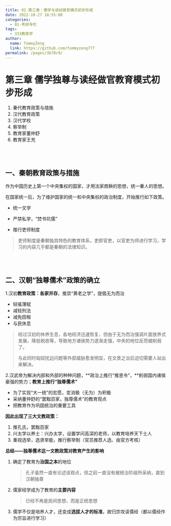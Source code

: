 ```yaml
---
title: 02.第三章：儒学与读经做官模式初步形成
date: 2022-10-27 18:55:08
categories: 
  - 01-考研专栏
tags: 
  - 333教育学
author: 
  name: TommyZeng
  link: https://github.com/tommyzeng777
permalink: /pages/3b78c9/
---
```


# 第三章 儒学独尊与读经做官教育模式初步形成

1. 秦代教育政策与措施
2. 汉代教育政策
3. 汉代学校
4. 察举制
5. 教育家董仲舒
6. 教育家王充
<!-- more -->


 <br>

 <br>

## 一、秦朝教育政策与措施

作为中国历史上第一个中央集权的国家，才用法家商鞅的思想，统一秦人的思想。

在国家统一后，为了维护国家的统一和中央集权的政治制度，开始推行如下政策。

- 统一文学
- 严禁私学，“焚书坑儒”

- 推行吏师制度

> 吏师制度是秦朝独具特色的教育体系，吏即官吏，以官吏为师进行学习，学习的内容几乎都是秦朝的法律知识。



 <br> <br>

## 二、汉朝“独尊儒术”政策的确立

1.汉初**教育政策：各家并存**，推崇“黄老之学”，提倡无为而治

- 轻徭薄赋
- 减轻刑法
- 减免田租
- 与民休息

> 经过汉初的休养生息，各地经济迅速恢复，但由于无为而治强调片面放养式发展，降低税收等，导致地方诸侯势力逐渐走强，中央的地位反而被削弱了。
>
> 与此同时匈奴扰边问题等外部威胁愈发明显，在文景之治后迫切需要人站出来解决。



2.汉武帝为解决内部和外部的种种问题，**政治上推行“推恩令”，**削弱国内诸侯豪强的势力；**教育上推行“独尊儒术”**

- 为了实现“大一统”的宏愿，变消极（无为）为积极
- 采纳董仲舒的“罢黜百家，独尊儒术”的教育观点
- 把教育作为巩固统治的重要工具

**因此出现了三大文教政策：**

1. 推孔氏，罢黜百家
2. 兴太学以养士：兴办太学，设置学问高深的老师，以教育培养天下士人
3. 重视选举，选贤举能，推行察举制（官员推荐人选、由官方考核）



**总结——独尊儒术这一文教政策对教育产生的影响**

1. 确定了教育为**治国之本**的地位

   > 孔子虽然一直有论述该观点，但之前一直没有被统治阶级所采纳，直到汉朝独尊

2. 儒家经学成为了教育的**主要内容**

   > 已经不再是民间思想，而是正统思想

3. 儒学不仅是培养人才，还变成**选拔人才的标准**，故归宗攻读儒经（都以儒经作为宗旨进行学习）

